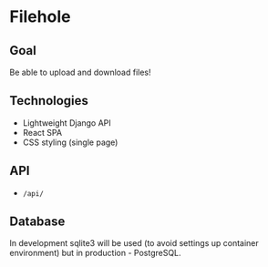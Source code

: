 # Filehole

## Goal

Be able to upload and download files!

## Technologies

- Lightweight Django API
- React SPA
- CSS styling (single page)

## API

- `/api/`

## Database

In development sqlite3 will be used (to avoid settings up container environment)
but in production - PostgreSQL.
